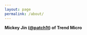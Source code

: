 ```yaml
---
layout: page
permalink: /about/
---
```




__Mickey Jin ([@patch1t](https://twitter.com/patch1t)) of Trend Micro__

